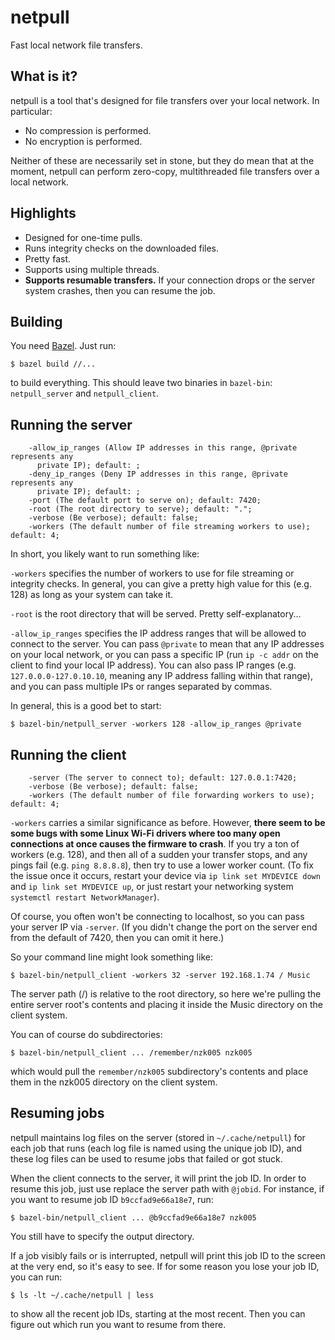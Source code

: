 # netpull

Fast local network file transfers.

## What is it?

netpull is a tool that's designed for file transfers over your local network. In particular:

- No compression is performed.
- No encryption is performed.

Neither of these are necessarily set in stone, but they do mean that at the moment, netpull can
perform zero-copy, multithreaded file transfers over a local network.

## Highlights

- Designed for one-time pulls.
- Runs integrity checks on the downloaded files.
- Pretty fast.
- Supports using multiple threads.
- **Supports resumable transfers.** If your connection drops or the server system crashes,
  then you can resume the job.

## Building

You need [Bazel](https://bazel.build/). Just run:

```
$ bazel build //...
```

to build everything. This should leave two binaries in `bazel-bin`: `netpull_server` and
`netpull_client`.

## Running the server

```
    -allow_ip_ranges (Allow IP addresses in this range, @private represents any
      private IP); default: ;
    -deny_ip_ranges (Deny IP addresses in this range, @private represents any
      private IP); default: ;
    -port (The default port to serve on); default: 7420;
    -root (The root directory to serve); default: ".";
    -verbose (Be verbose); default: false;
    -workers (The default number of file streaming workers to use); default: 4;
```

In short, you likely want to run something like:

`-workers` specifies the number of workers to use for file streaming or integrity checks. In
general, you can give a pretty high value for this (e.g. 128) as long as your system can take it.

`-root` is the root directory that will be served. Pretty self-explanatory...

`-allow_ip_ranges` specifies the IP address ranges that will be allowed to connect to the
server. You can pass `@private` to mean that any IP addresses on your local network, or you
can pass a specific IP (run `ip -c addr` on the client to find your local IP address). You can
also pass IP ranges (e.g. `127.0.0.0-127.0.10.10`, meaning any IP address falling within that
range), and you can pass multiple IPs or ranges separated by commas.

In general, this is a good bet to start:

```
$ bazel-bin/netpull_server -workers 128 -allow_ip_ranges @private
```

## Running the client

```
    -server (The server to connect to); default: 127.0.0.1:7420;
    -verbose (Be verbose); default: false;
    -workers (The default number of file forwarding workers to use); default: 4;
```

`-workers` carries a similar significance as before. However, **there seem to be some bugs with
some Linux Wi-Fi drivers where too many open connections at once causes the firmware to crash**.
If you try a ton of workers (e.g. 128), and then all of a sudden your transfer stops, and any
pings fail (e.g. `ping 8.8.8.8`), then try to use a lower worker count. (To fix the issue once it
occurs, restart your device via `ip link set MYDEVICE down` and `ip link set MYDEVICE up`, or
just restart your networking system `systemctl restart NetworkManager`).

Of course, you often won't be connecting to localhost, so you can pass your server IP via
`-server`. (If you didn't change the port on the server end from the default of 7420, then you
can omit it here.)

So your command line might look something like:

```
$ bazel-bin/netpull_client -workers 32 -server 192.168.1.74 / Music
```

The server path (/) is relative to the root directory, so here we're pulling the entire
server root's contents and placing it inside the Music directory on the client system.

You can of course do subdirectories:

```
$ bazel-bin/netpull_client ... /remember/nzk005 nzk005
```

which would pull the `remember/nzk005` subdirectory's contents and place them in the nzk005
directory on the client system.

## Resuming jobs

netpull maintains log files on the server (stored in `~/.cache/netpull`) for each job that
runs (each log file is named using the unique job ID), and these log files can be used to resume
jobs that failed or got stuck.

When the client connects to the server, it will print the job ID. In order to resume this job,
just use replace the server path with `@jobid`. For instance, if you want to resume job ID
`b9ccfad9e66a18e7`, run:

```
$ bazel-bin/netpull_client ... @b9ccfad9e66a18e7 nzk005
```

You still have to specify the output directory.

If a job visibly fails or is interrupted, netpull will print this job ID to the screen at the
very end, so it's easy to see. If for some reason you lose your job ID, you can run:

```
$ ls -lt ~/.cache/netpull | less
```

to show all the recent job IDs, starting at the most recent. Then you can figure out which run
you want to resume from there.
